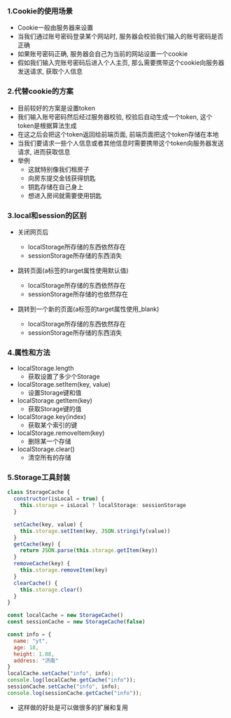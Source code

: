 ### 1.Cookie的使用场景

- Cookie一般由服务器来设置
- 当我们通过账号密码登录某个网站时, 服务器会校验我们输入的账号密码是否正确
- 如果账号密码正确, 服务器会自己为当前的网站设置一个cookie
- 假如我们输入完账号密码后进入个人主页, 那么需要携带这个cookie向服务器发送请求, 获取个人信息

### 2.代替cookie的方案

- 目前较好的方案是设置token
- 我们输入账号密码然后经过服务器校验, 校验后自动生成一个token, 这个token是根据算法生成
- 在这之后会把这个token返回给前端页面, 前端页面把这个token存储在本地
- 当我们要请求一些个人信息或者其他信息时需要携带这个token向服务器发送请求, 进而获取信息
- 举例
  - 这就特别像我们租房子
  - 向房东提交金钱获得钥匙
  - 钥匙存储在自己身上
  - 想进入房间就需要使用钥匙

### 3.local和session的区别

- 关闭网页后
  - localStorage所存储的东西依然存在
  - sessionStorage所存储的东西消失
- 跳转页面(a标签的target属性使用默认值)
  - localStorage所存储的东西依然存在
  - sessionStorage所存储的也依然存在

- 跳转到一个新的页面(a标签的target属性使用_blank)
  - localStorage所存储的东西依然存在
  - sessionStorage所存储的东西消失

### 4.属性和方法

- localStorage.length
  - 获取设置了多少个Storage
- localStorage.setItem(key, value)
  - 设置Storage键和值
- localStorage.getItem(key)
  - 获取Storage键的值
- localStorage.key(index)
  - 获取某个索引的键
- localStorage.removeItem(key)
  - 删除某一个存储
- localStorage.clear()
  - 清空所有的存储

### 5.Storage工具封装

```js
class StorageCache {
  constructor(isLocal = true) {
    this.storage = isLocal ? localStorage: sessionStorage
  }

  setCache(key, value) {
    this.storage.setItem(key, JSON.stringify(value))
  }
  getCache(key) {
    return JSON.parse(this.storage.getItem(key))
  }
  removeCache(key) {
    this.storage.removeItem(key)
  }
  clearCache() {
    this.storage.clear()
  }
}

const localCache = new StorageCache()
const sessionCache = new StorageCache(false)

const info = {
  name: "yt",
  age: 18,
  height: 1.88,
  address: "济南"
}
localCache.setCache("info", info);
console.log(localCache.getCache("info"));
sessionCache.setCache("info", info);
console.log(sessionCache.getCache("info"));
```

- 这样做的好处是可以做很多的扩展和复用